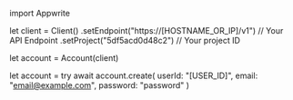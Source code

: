 import Appwrite

let client = Client()
    .setEndpoint("https://[HOSTNAME_OR_IP]/v1") // Your API Endpoint
    .setProject("5df5acd0d48c2") // Your project ID

let account = Account(client)

let account = try await account.create(
    userId: "[USER_ID]",
    email: "email@example.com",
    password: "password"
)

